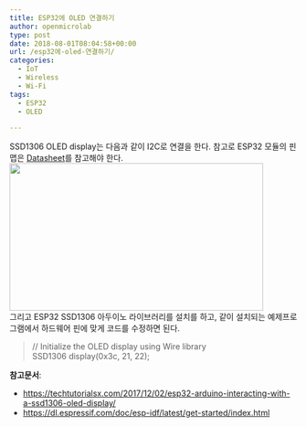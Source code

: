 ```yaml
---
title: ESP32에 OLED 연결하기
author: openmicrolab
type: post
date: 2018-08-01T08:04:58+00:00
url: /esp32에-oled-연결하기/
categories:
  - IoT
  - Wireless
  - Wi-Fi
tags:
  - ESP32
  - OLED

---
```

SSD1306 OLED display는 다음과 같이 I2C로 연결을 한다. 참고로 ESP32 모듈의 핀맵은 <a href="https://www.espressif.com/sites/default/files/documentation/esp32-wroom-32_datasheet_en.pdf" target="_blank" rel="noopener noreferrer">Datasheet</a>를 참고해야 한다.  
<img loading="lazy" class="alignnone wp-image-4361" src="https://res.cloudinary.com/openmicrolab/image/upload/v1533110174/esp32-arduino-oled-ssd1306-schematic-i2c_pd9rob.png" width="444" height="258" />  
그리고 ESP32 SSD1306 아두이노 라이브러리를 설치를 하고, 같이 설치되는 예제프로그램에서 하드웨어 핀에 맞게 코드를 수정하면 된다.

> // Initialize the OLED display using Wire library  
> SSD1306 display(0x3c, 21, 22);

**참고문서**:

  * <a href="https://techtutorialsx.com/2017/12/02/esp32-arduino-interacting-with-a-ssd1306-oled-display/" target="_blank" rel="noopener noreferrer">https://techtutorialsx.com/2017/12/02/esp32-arduino-interacting-with-a-ssd1306-oled-display/</a>
  * <a href="https://dl.espressif.com/doc/esp-idf/latest/get-started/index.html" target="_blank" rel="noopener noreferrer">https://dl.espressif.com/doc/esp-idf/latest/get-started/index.html</a>